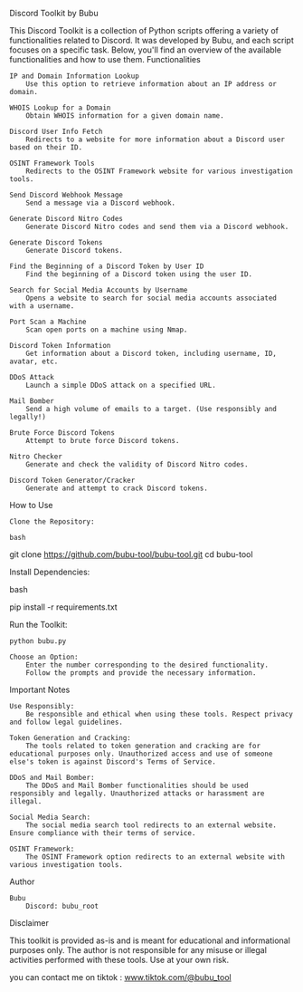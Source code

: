 Discord Toolkit by Bubu

This Discord Toolkit is a collection of Python scripts offering a variety of functionalities related to Discord. It was developed by Bubu, and each script focuses on a specific task. Below, you'll find an overview of the available functionalities and how to use them.
Functionalities

    IP and Domain Information Lookup
        Use this option to retrieve information about an IP address or domain.

    WHOIS Lookup for a Domain
        Obtain WHOIS information for a given domain name.

    Discord User Info Fetch
        Redirects to a website for more information about a Discord user based on their ID.

    OSINT Framework Tools
        Redirects to the OSINT Framework website for various investigation tools.

    Send Discord Webhook Message
        Send a message via a Discord webhook.

    Generate Discord Nitro Codes
        Generate Discord Nitro codes and send them via a Discord webhook.

    Generate Discord Tokens
        Generate Discord tokens.

    Find the Beginning of a Discord Token by User ID
        Find the beginning of a Discord token using the user ID.

    Search for Social Media Accounts by Username
        Opens a website to search for social media accounts associated with a username.

    Port Scan a Machine
        Scan open ports on a machine using Nmap.

    Discord Token Information
        Get information about a Discord token, including username, ID, avatar, etc.

    DDoS Attack
        Launch a simple DDoS attack on a specified URL.

    Mail Bomber
        Send a high volume of emails to a target. (Use responsibly and legally!)

    Brute Force Discord Tokens
        Attempt to brute force Discord tokens.

    Nitro Checker
        Generate and check the validity of Discord Nitro codes.

    Discord Token Generator/Cracker
        Generate and attempt to crack Discord tokens.

How to Use

    Clone the Repository:

    bash

git clone https://github.com/bubu-tool/bubu-tool.git
cd bubu-tool

Install Dependencies:

bash

pip install -r requirements.txt

Run the Toolkit:


    python bubu.py

    Choose an Option:
        Enter the number corresponding to the desired functionality.
        Follow the prompts and provide the necessary information.

Important Notes

    Use Responsibly:
        Be responsible and ethical when using these tools. Respect privacy and follow legal guidelines.

    Token Generation and Cracking:
        The tools related to token generation and cracking are for educational purposes only. Unauthorized access and use of someone else's token is against Discord's Terms of Service.

    DDoS and Mail Bomber:
        The DDoS and Mail Bomber functionalities should be used responsibly and legally. Unauthorized attacks or harassment are illegal.

    Social Media Search:
        The social media search tool redirects to an external website. Ensure compliance with their terms of service.

    OSINT Framework:
        The OSINT Framework option redirects to an external website with various investigation tools.

Author

    Bubu
        Discord: bubu_root

Disclaimer

This toolkit is provided as-is and is meant for educational and informational purposes only. The author is not responsible for any misuse or illegal activities performed with these tools. Use at your own risk.

you can contact me on tiktok : www.tiktok.com/@bubu_tool
